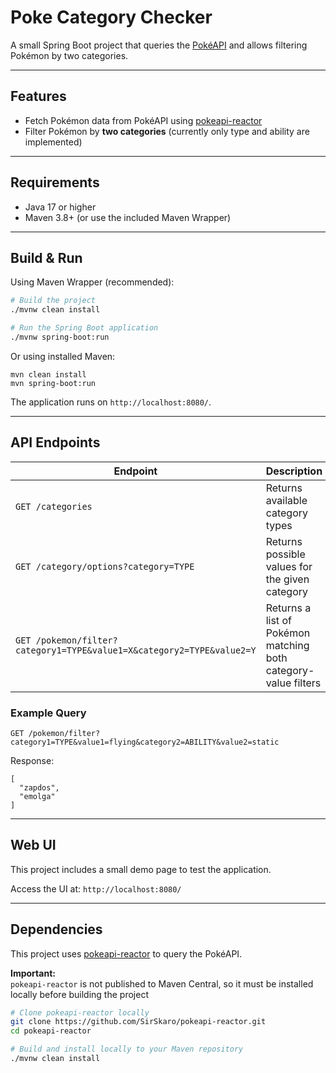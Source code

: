 # Poke Category Checker

A small Spring Boot project that queries the [PokéAPI](https://pokeapi.co/) and allows filtering Pokémon by two categories.

---

## Features

- Fetch Pokémon data from PokéAPI using [pokeapi-reactor](https://github.com/SirSkaro/pokeapi-reactor)
- Filter Pokémon by **two categories** (currently only type and ability are implemented)

---

## Requirements

- Java 17 or higher
- Maven 3.8+ (or use the included Maven Wrapper)

---

## Build & Run

Using Maven Wrapper (recommended):

```bash
# Build the project
./mvnw clean install

# Run the Spring Boot application
./mvnw spring-boot:run
```

Or using installed Maven:

    mvn clean install
    mvn spring-boot:run

The application runs on `http://localhost:8080/`.

---

## API Endpoints

| Endpoint | Description |
|----------|-------------|
| `GET /categories` | Returns available category types |
| `GET /category/options?category=TYPE` | Returns possible values for the given category |
| `GET /pokemon/filter?category1=TYPE&value1=X&category2=TYPE&value2=Y` | Returns a list of Pokémon matching both category-value filters |

### Example Query

    GET /pokemon/filter?category1=TYPE&value1=flying&category2=ABILITY&value2=static

Response:

    [
      "zapdos",
      "emolga"
    ]

---

## Web UI

This project includes a small demo page to test the application.

Access the UI at: `http://localhost:8080/`

---

## Dependencies

This project uses [pokeapi-reactor](https://github.com/SirSkaro/pokeapi-reactor) to query the PokéAPI.

**Important:**  
`pokeapi-reactor` is not published to Maven Central, so it must be installed locally before building the project

```bash
# Clone pokeapi-reactor locally
git clone https://github.com/SirSkaro/pokeapi-reactor.git
cd pokeapi-reactor

# Build and install locally to your Maven repository
./mvnw clean install
```